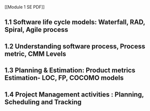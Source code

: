 [[Module 1 SE PDF]]

## 1.1 Software life cycle models: Waterfall, RAD, Spiral, Agile process

## 1.2 Understanding software process, Process metric, CMM Levels

## 1.3  Planning & Estimation: Product metrics Estimation- LOC, FP, COCOMO models

## 1.4 Project Management activities : Planning, Scheduling and Tracking
